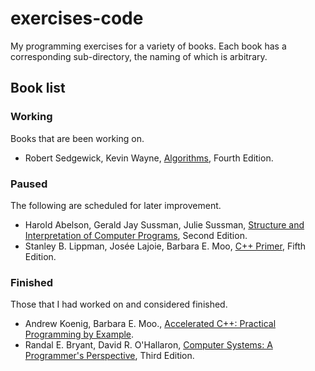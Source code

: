 # exercises-code

My programming exercises for a variety of books. Each book has a corresponding sub-directory, the naming of which is arbitrary.

## Book list

### Working

Books that are been working on.

- Robert Sedgewick, Kevin Wayne, [Algorithms](algs/), Fourth Edition.

### Paused

 The following are scheduled for later improvement.

 - Harold Abelson, Gerald Jay Sussman, Julie Sussman, [Structure and Interpretation of Computer Programs](sicp/), Second Edition.
- Stanley B. Lippman, Josée Lajoie, Barbara E. Moo, [C++ Primer](cppprimer/), Fifth Edition.

### Finished

Those that I had worked on and considered finished.

- Andrew Koenig, Barbara E. Moo., [Accelerated C++: Practical Programming by Example](acceleratedcpp/).
- Randal E. Bryant, David R. O'Hallaron, [Computer Systems: A Programmer's Perspective](csapp/), Third Edition.
